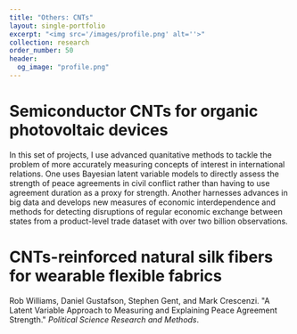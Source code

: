 ```yaml
---
title: "Others: CNTs"
layout: single-portfolio
excerpt: "<img src='/images/profile.png' alt=''>"
collection: research
order_number: 50
header: 
  og_image: "profile.png"
---
```

# Semiconductor CNTs for organic photovoltaic devices

In this set of projects, I use advanced quanitative methods to tackle the problem of more accurately measuring concepts of interest in international relations. One uses Bayesian latent variable models to directly assess the strength of peace agreements in civil conflict rather than having to use agreement duration as a proxy for strength. Another harnesses advances in big data and develops new measures of economic interdependence and methods for detecting disruptions of regular economic exchange between states from a product-level trade dataset with over two billion observations.

# CNTs-reinforced natural silk fibers for wearable flexible fabrics

Rob Williams, Daniel Gustafson, Stephen Gent, and Mark Crescenzi. "A Latent Variable Approach to Measuring and Explaining Peace Agreement Strength." *Political Science Research and Methods*.
